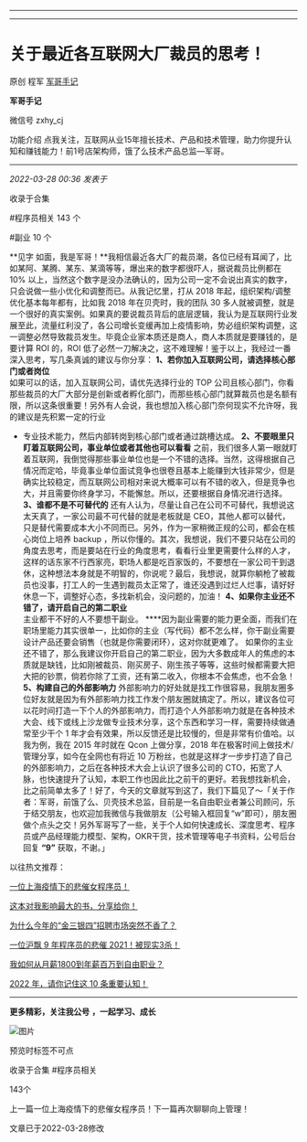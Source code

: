 ----------------------------------------
----------------------------------------
#  关于最近各互联网大厂裁员的思考！

原创 程军  [ 军哥手记 ](javascript:void\(0\);)

**军哥手记** ![]()

微信号 zxhy_cj

功能介绍 点我关注，互联网从业15年擅长技术、产品和技术管理，助力你提升认知和赚钱能力！前1号店架构师，饿了么技术产品总监—军哥。

____

_2022-03-28 00:36_ _发表于_

收录于合集

#程序员相关 143 个

#副业 10 个

**见字 如面，我是军哥！**我相信最近各大厂的裁员潮，各位已经有耳闻了，比如某阿、某腾、某东、某滴等等，爆出来的数字都很吓人，据说裁员比例都在 10%
以上，当然这个数字是没办法确认的，因为公司一定不会说出真实的数字，只会说做一些小优化和调整而已。从我记忆里，打从 2018
年起，组织架构/调整优化基本每年都有，比如我 2018 年在贝壳时，我的团队 30
多人就被调整，就是一个很好的真实案例。如果真的要说裁员背后的底层逻辑，我认为是互联网行业发展至此，流量红利没了，各公司增长变缓再加上疫情影响，势必组织架构调整，这一调整必然导致裁员发生。毕竟企业家本质还是商人，商人本质就是要赚钱的，是要计算
ROI 的，ROI 低了必然一刀解决之，这不难理解！鉴于以上，我经过一番深入思考，写几条真诚的建议与你分享：
**1、若你加入互联网公司，请选择核心部门或者岗位**  
如果可以的话，加入互联网公司，请优先选择行业的 TOP
公司且核心部门，你看那些裁员的大厂大部分是创新或者孵化部门，而那些核心部门就算裁员也是名额有限，所以这条很重要！另外有人会说，我也想加入核心部门奈何现实不允许呀，我的建议是先积累一定的行业
+ 专业技术能力，然后内部转岗到核心部门或者通过跳槽达成。 **2、不要眼里只盯着互联网公司，事业单位或者其他也可以看看**
之前，我们很多人第一眼就盯着互联网，我倒觉得那些事业单位也是一个不错的选择。当然，这得根据自己情况而定哈，毕竟事业单位面试竞争也很卷且基本上能赚到大钱非常少，但是确实比较稳定，而互联网公司相对来说大概率可以有不错的收入，但是竞争也大，并且需要你终身学习，不能懈怠。所以，还要根据自身情况进行选择。
**3、谁都不是不可替代的** 还有人认为，尽量让自己在公司不可替代，我想说这太天真了，一家公司最不可代替的就是老板就是
CEO，其他人都可以替代，只是替代需要成本大小不同而已。另外，作为一家稍微正规的公司，都会在核心岗位上培养 backup
，所以你懂的。其次，我想说，我们不要只站在公司的角度去思考，而是要站在行业的角度思考，看看行业里更需要什么样的人才，这样的话东家不行西家亮，职场人都是吃百家饭的，不要想在一家公司干到退休，这种想法本身就是不明智的，你说呢？最后，我想说，就算你躺枪了被裁员也没事，打工人的一生遇到裁员太正常了，谁还没遇到过烂人烂事，请好好休息一下，调整好心态，多找新机会，没问题的，加油！
**4、如果你主业还不错了，请开启自己的第二职业**  
主业都干不好的人不要想干副业。
****因为副业需要的能力更全面，而我们在职场里能力其实很单一，比如你的主业（写代码）都不怎么样，你干副业需要设计产品还要会销售（也就是你需要闭环），这对你就更难了。
如果你的主业还不错了，那么我建议你开启自己的第二职业，因为大多数成年人的焦虑的本质就是缺钱，比如刚被裁员、刚买房子、刚生孩子等等，这些时候都需要大把大把的钞票，倘若你除了工资，还有第二收入，你根本不会焦虑，也不会急！
**5、构建自己的外部影响力**
外部影响力的好处就是找工作很容易，我朋友圈多位好友就是因为有外部影响力找工作发个朋友圈就搞定了。所以，建议各位可以花时间打造一下个人的外部影响力，而打造个人外部影响力就是在各种技术大会、线下或线上沙龙做专业技术分享，这个东西和学习一样，需要持续做通常至少干个
1 年才会有效果，所以反馈还是比较慢的，但是非常有价值哈。以我为例，我在 2015 年时就在 Qcon 上做分享，2018
年在极客时间上做技术/管理分享，如今在全网也有将近 10 万粉丝，也就是这样才一步步打造了自己的外部影响力，之后在各种技术大会上认识了很多公司的
CTO，拓宽了人脉，也快速提升了认知，本职工作也因此比之前干的更好。若我想找新机会，比之前简单太多了！好了，今天的文章就写到这了，我们下篇见了～「关于作者：军哥，前饿了么、贝壳技术总监，目前是一名自由职业者兼公司顾问，乐于结交朋友，也欢迎加我微信与我做朋友（公号输入框回复“w”即可），朋友圈做个点头之交！另外军哥写了一些，关于个人如何快速成长、深度思考、程序员或产品经理能力模型、架构，OKR干货，技术管理等电子书资料，公号后台回复
**“9”** 获取，不谢。」  

以往热文推荐：

[一位上海疫情下的悲催女程序员！](http://mp.weixin.qq.com/s?__biz=MzA3MDU2MjM4Ng==&mid=2247495135&idx=1&sn=47c5853c555746226c5ed0d821be76da&chksm=9f384ae2a84fc3f4cd72640eb9c7f48ca74ad3cdf3dbec5e4ab69a445af48e9e2180a9d591e0&scene=21#wechat_redirect)

[](http://mp.weixin.qq.com/s?__biz=MzA3MDU2MjM4Ng==&mid=2247494294&idx=1&sn=8e4ff6f17850c0b8c5a4aa83b8b8c4f7&chksm=9f384daba84fc4bde7744e200db15cb770df8a9cdcba582c4c248c037fbc362d7c71114d49ac&scene=21#wechat_redirect)[这本对我影响最大的书，分享给你！](http://mp.weixin.qq.com/s?__biz=MzA3MDU2MjM4Ng==&mid=2247495004&idx=1&sn=8a7fc6367fd3b4648361668c9375b8b4&chksm=9f384a61a84fc377f4ed8ab02a7fcdf03ce8f2f8c7de2c76172f39b84e407112eb565fb68e6f&scene=21#wechat_redirect)

[为什么今年的“金三银四”招聘市场突然不香了？](http://mp.weixin.qq.com/s?__biz=MzA3MDU2MjM4Ng==&mid=2247494909&idx=1&sn=517dde441f9fe375b205a47153039c8d&chksm=9f384bc0a84fc2d6fd94438a9941280c9b1a24ff933f012013fc0c94bbeca0af6c7f181d546b&scene=21#wechat_redirect)

[一位沪飘 9 年程序员的悲催
2021！被现实3杀！](http://mp.weixin.qq.com/s?__biz=MzA3MDU2MjM4Ng==&mid=2247494764&idx=1&sn=70d38914e97aef57ae357bb0cab332d4&chksm=9f384b51a84fc2471173508a4f16f5246b7467d970b89151a2083594a44eb881bbe75cc4f0a7&scene=21#wechat_redirect)  

[我如何从月薪1800到年薪百万到自由职业？](http://mp.weixin.qq.com/s?__biz=MzA3MDU2MjM4Ng==&mid=2247494693&idx=1&sn=da95f4b336a3ee3982d54dcf93c1cad2&chksm=9f384b18a84fc20e6dca579178127002c8043df968a52340860dffa6ee88a1a3ce3e4edf7185&scene=21#wechat_redirect)

[2022 年，请你记住这 10
条重要认知！](http://mp.weixin.qq.com/s?__biz=MzA3MDU2MjM4Ng==&mid=2247494294&idx=1&sn=8e4ff6f17850c0b8c5a4aa83b8b8c4f7&chksm=9f384daba84fc4bde7744e200db15cb770df8a9cdcba582c4c248c037fbc362d7c71114d49ac&scene=21#wechat_redirect)

  

* * *

  

 **更多精彩，关注我公号** **，一起学习、成长**

![图片](https://mmbiz.qpic.cn/mmbiz_png/b96CibCt70iaajvl7fD4ZCicMcjhXMp1v6UibM134tIsO1j5yqHyNhh9arj090oAL7zGhRJRq6cFqFOlDZMleLl4pw/640?wx_fmt=png)

预览时标签不可点

收录于合集 #程序员相关

143个

上一篇一位上海疫情下的悲催女程序员！下一篇再次聊聊向上管理！

文章已于2022-03-28修改

